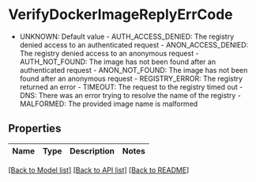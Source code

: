 # VerifyDockerImageReplyErrCode

- UNKNOWN: Default value  - AUTH_ACCESS_DENIED: The registry denied access to an authenticated request  - ANON_ACCESS_DENIED: The registry denied access to an anonymous request  - AUTH_NOT_FOUND: The image has not been found after an authenticated request  - ANON_NOT_FOUND: The image has not been found after an anonymous request  - REGISTRY_ERROR: The registry returned an error  - TIMEOUT: The request to the registry timed out  - DNS: There was an error trying to resolve the name of the registry  - MALFORMED: The provided image name is malformed

## Properties

Name | Type | Description | Notes
------------ | ------------- | ------------- | -------------

[[Back to Model list]](../README.md#documentation-for-models) [[Back to API list]](../README.md#documentation-for-api-endpoints) [[Back to README]](../README.md)


